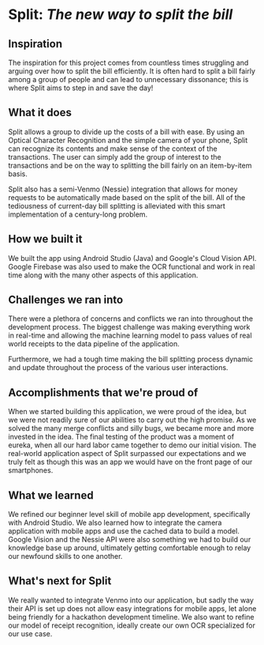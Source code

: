 # Split: *The new way to split the bill*

## Inspiration
The inspiration for this project comes from countless times struggling and arguing over how to split the bill efficiently. It is often hard to split a bill fairly among a group of people and can lead to unnecessary dissonance; this is where Split aims to step in and save the day!

## What it does
Split allows a group to divide up the costs of a bill with ease. By using an Optical Character Recognition and the simple  camera of your phone, Split can recognize its contents and make sense of the context of the transactions. The user can simply add the group of interest to the transactions and be on the way to splitting the bill fairly on an item-by-item basis.

Split also has a semi-Venmo (Nessie) integration that allows for money requests to be automatically made based on the split of the bill. All of the tediousness of current-day bill splitting is alleviated with this smart implementation of a century-long problem.

## How we built it
We built the app using Android Studio (Java) and Google's Cloud Vision API. Google Firebase was also used to make the OCR functional and work in real time along with the many other aspects of this application.

## Challenges we ran into
There were a plethora of concerns and conflicts we ran into throughout the development process. The biggest challenge was making everything work in real-time and allowing the machine learning model to pass values of real world receipts to the data pipeline of the application.

Furthermore, we had a tough time making the bill splitting process dynamic and update throughout the process of the various user interactions.

## Accomplishments that we're proud of
When we started building this application, we were proud of the idea, but we were not readily sure of our abilities to carry out the high promise. As we solved the many merge conflicts and silly bugs, we became more and more invested in the idea. The final testing of the product was a moment of eureka, when all our hard labor came together to demo our initial vision. The real-world application aspect of Split surpassed our expectations and we truly felt as though this was an app we would have on the front page of our smartphones.

## What we learned
We refined our beginner level skill of mobile app development, specifically with Android Studio. We also learned how to integrate the camera application with mobile apps and use the cached data to build a model. Google Vision and the Nessie API were also something we had to build our knowledge base up around, ultimately getting comfortable enough to relay our newfound skills to one another.

## What's next for Split
We really wanted to integrate Venmo into our application, but sadly the way their API is set up does not allow easy integrations for mobile apps, let alone being friendly for a hackathon development timeline. We also want to refine our model of receipt recognition, ideally create our own OCR specialized for our use case.
